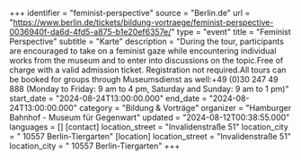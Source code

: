 +++
identifier = "feminist-perspective"
source = "Berlin.de"
url = "https://www.berlin.de/tickets/bildung-vortraege/feminist-perspective-0036940f-da6d-4fd5-a875-b1e20ef6357e/"
type = "event"
title = "Feminist Perspective"
subtitle = "Karte"
description = "During the tour, participants are encouraged to take on a feminist gaze while encountering individual works from the museum and to enter into discussions on the topic.Free of charge with a valid admission ticket. Registration not required.All tours can be booked for groups through Museumsdienst as well:+49 (0)30 247 49 888 (Monday to Friday: 9 am to 4 pm, Saturday and Sunday: 9 am to 1 pm)"
start_date = "2024-08-24T13:00:00.000"
end_date = "2024-08-24T13:00:00.000"
category = "Bildung & Vorträge"
organizer = "Hamburger Bahnhof - Museum für Gegenwart"
updated = "2024-08-12T00:38:55.000"
languages = []
[contact]
location_street = "Invalidenstraße 51"
location_city = " 10557 Berlin-Tiergarten"
[location]
location_street = "Invalidenstraße 51"
location_city = " 10557 Berlin-Tiergarten"
+++
